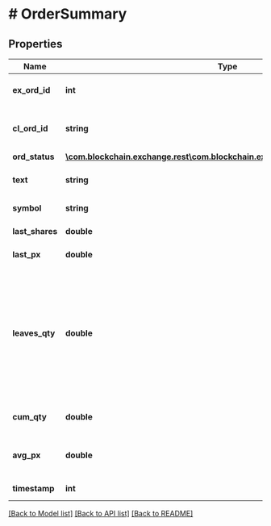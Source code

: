 # # OrderSummary

## Properties

Name | Type | Description | Notes
------------ | ------------- | ------------- | -------------
**ex_ord_id** | **int** | The unique order id assigned by the exchange | [optional] 
**cl_ord_id** | **string** | Reference field provided by client and cannot exceed 20 characters | [optional] 
**ord_status** | [**\com.blockchain.exchange.rest\com.blockchain.exchange.rest.model\OrderStatus**](OrderStatus.md) |  | [optional] 
**text** | **string** | The reason for rejecting the order, if applicable | [optional] 
**symbol** | **string** | Blockchain symbol identifier | [optional] 
**last_shares** | **double** | The executed quantity for the order&#39;s last fill | [optional] 
**last_px** | **double** | The executed price for the last fill | [optional] 
**leaves_qty** | **double** | For Open and Partially Filled orders this is the remaining quantity open for execution. For Canceled and Expired orders this is the quantity than was still open before cancellation/expiration. For Rejected order this is equal to orderQty. For other states this is always zero. | [optional] 
**cum_qty** | **double** | The quantity of the order which has been filled | [optional] 
**avg_px** | **double** | Calculated the Volume Weighted Average Price of all fills for this order | [optional] 
**timestamp** | **int** | Time in ms since 01/01/1970 (epoch) | [optional] 

[[Back to Model list]](../../README.md#documentation-for-models) [[Back to API list]](../../README.md#documentation-for-api-endpoints) [[Back to README]](../../README.md)


